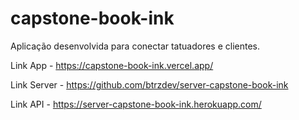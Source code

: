 # capstone-book-ink

Aplicação desenvolvida para conectar tatuadores e clientes.

Link App - https://capstone-book-ink.vercel.app/

Link Server - https://github.com/btrzdev/server-capstone-book-ink

Link API - https://server-capstone-book-ink.herokuapp.com/
